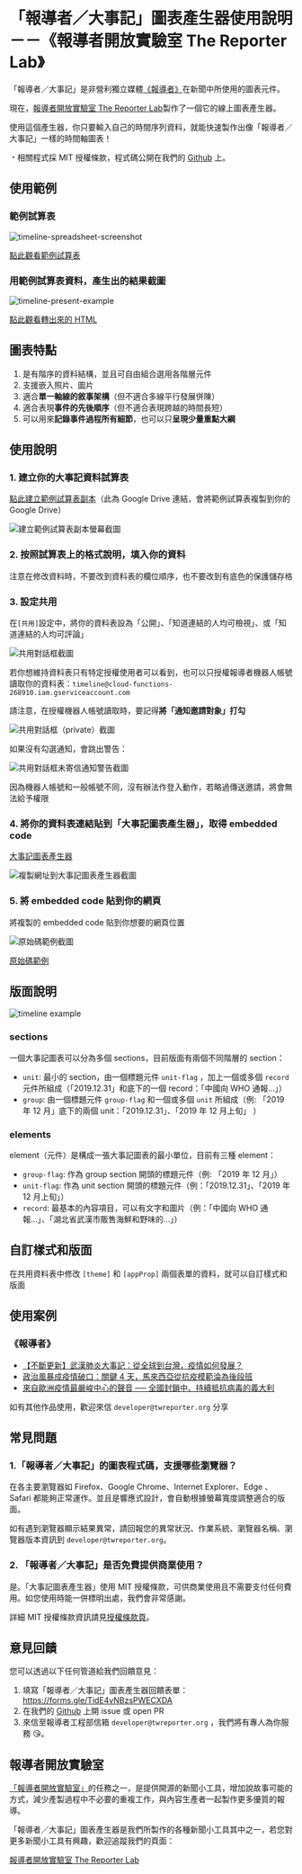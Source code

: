 # 「報導者／大事記」圖表產生器使用說明－－《報導者開放實驗室 The Reporter Lab》

「報導者／大事記」是非營利獨立媒體[《報導者》](https://www.twreporter.org)在新聞中所使用的圖表元件。

現在，[報導者開放實驗室 The Reporter Lab](https://medium.com/twreporter)製作了一個它的線上圖表產生器。

使用這個產生器，你只要輸入自己的時間序列資料，就能快速製作出像「報導者／大事記」一樣的時間軸圖表！

﹡相關程式採 MIT 授權條款，程式碼公開在我們的 [Github](https://github.com/twreporter/orangutan-monorepo/tree/master/packages/timeline) 上。

## 使用範例

### 範例試算表

![timeline-spreadsheet-screenshot](../assets/spreadsheet.png)

[點此觀看範例試算表](https://docs.google.com/spreadsheets/d/1f76OLdfZe3kyNOKiPthWNJWVGmY3bkm5KtxB4NYp9uU/)

### 用範例試算表資料，產生出的結果截圖

![timeline-present-example](../assets/timeline-present-example.png)

[點此觀看轉出來的 HTML](../assets/example.html)

## 圖表特點

1. 是有階序的資料結構，並且可自由組合選用各階層元件
2. 支援嵌入照片、圖片
3. 適合**單一軸線的敘事架構**（但不適合多線平行發展併陳）
4. 適合表現**事件的先後順序**（但不適合表現跨越的時間長短）
5. 可以用來**記錄事件過程所有細節**，也可以只**呈現少量重點大綱**

## 使用說明

### 1. 建立你的大事記資料試算表

[點此建立範例試算表副本](https://docs.google.com/spreadsheets/d/1f76OLdfZe3kyNOKiPthWNJWVGmY3bkm5KtxB4NYp9uU/copy)（此為 Google Drive 連結，會將範例試算表複製到你的 Google Drive）

![建立範例試算表副本螢幕截圖](../assets/copy-spreadsheet.gif) <!-- TODO: update screenshot with latest naming -->

### 2. 按照試算表上的格式說明，填入你的資料

注意在修改資料時，不要改到資料表的欄位順序，也不要改到有底色的保護儲存格

### 3. 設定共用

在`[共用]`設定中，將你的資料表設為「公開」、「知道連結的人均可檢視」、或「知道連結的人均可評論」

![共用對話框截圖](../assets/share-spreadsheet.gif) <!-- TODO: update screenshot with latest naming -->

若你想維持資料表只有特定授權使用者可以看到，也可以只授權報導者機器人帳號讀取你的資料表：`timeline@cloud-functions-268910.iam.gserviceaccount.com`

請注意，在授權機器人帳號讀取時，要記得**將「通知邀請對象」打勾**

![共用對話框（private）截圖](../assets/share-spreadsheet-private.png)

如果沒有勾選通知，會跳出警告：

![共用對話框未寄信通知警告截圖](../assets/share-spreadsheet-warning-without-mail.png)

因為機器人帳號和一般帳號不同，沒有辦法作登入動作，若略過傳送邀請，將會無法給予權限

### 4. 將你的資料表連結貼到「大事記圖表產生器」，取得 embedded code

[大事記圖表產生器](https://lab.twreporter.org/tools/timeline) <!-- TODO: Sheet2Code Timeline 網址 -->

![複製網址到大事記圖表產生器截圖](../assets/paste-url.gif) <!-- TODO: update screenshot with latest naming -->

### 5. 將 embedded code 貼到你的網頁

將複製的 embedded code 貼到你想要的網頁位置

![原始碼範例截圖](../assets/code-example.png)

[原始碼範例](../assets/example.html)

## 版面說明

![timeline example](../assets/timeline-levels.jpg) <!-- TODO: update screenshot with latest style -->

### sections

一個大事記圖表可以分為多個 sections，目前版面有兩個不同階層的 section：

- `unit`: 最小的 section，由一個標題元件 `unit-flag` ，加上一個或多個 `record` 元件所組成（「2019.12.31」和底下的一個 record：「中國向 WHO 通報…」）
- `group`: 由一個標題元件 `group-flag` 和一個或多個 `unit` 所組成（例: 「2019 年 12 月」底下的兩個 unit：「2019.12.31」、「2019 年 12 月上旬」 ）

### elements

element（元件）是構成一張大事記圖表的最小單位，目前有三種 element：

- `group-flag`: 作為 group section 開頭的標題元件（例: 「2019 年 12 月」）
- `unit-flag`: 作為 unit section 開頭的標題元件（例：「2019.12.31」、「2019 年 12 月上旬」）
- `record`: 最基本的內容項目，可以有文字和圖片（例：「中國向 WHO 通報…」、「湖北省武漢市販售海鮮和野味的…」）

## 自訂樣式和版面

在共用資料表中修改 `[theme]` 和 `[appProp]` 兩個表單的資料，就可以自訂樣式和版面

## 使用案例

### 《報導者》

- [【不斷更新】武漢肺炎大事記：從全球到台灣，疫情如何發展？](https://www.twreporter.org/a/2019-ncov-epidemic)
- [政治風暴成疫情破口：關鍵 4 天，馬來西亞從抗疫模範淪為後段班](https://www.twreporter.org/a/opinion-covid-19-malaysia-coup-and-epidemic)
- [來自歐洲疫情最嚴峻中心的聲音 ── 全國封鎖中、持續抵抗病毒的義大利](https://www.twreporter.org/a/covid-19-interview-italian-doctor-historian-psychologist)

如有其他作品使用，歡迎來信 `developer@twreporter.org` 分享

## 常見問題

### 1.「報導者／大事記」的圖表程式碼，支援哪些瀏覽器？

在各主要瀏覽器如 Firefox、Google Chrome、Internet Explorer、Edge 、Safari 都能夠正常運作。並且是響應式設計，會自動根據螢幕寬度調整適合的版面。

如有遇到瀏覽器顯示結果異常，請回報您的異常狀況、作業系統、瀏覽器名稱、瀏覽器版本資訊到 `developer@twreporter.org`。

### 2. 「報導者／大事記」是否免費提供商業使用？

是。「大事記圖表產生器」使用 MIT 授權條款，可供商業使用且不需要支付任何費用。如您使用時能一併標明出處，我們會非常感謝。

詳細 MIT 授權條款資訊請見[授權條款頁](https://github.com/twreporter/orangutan-monorepo/blob/master/LICENSE)。

## 意見回饋

您可以透過以下任何管道給我們回饋意見：

1. 填寫「報導者／大事記」圖表產生器回饋表單：https://forms.gle/TidE4vNBzsPWECXDA
2. 在我們的 [Github](https://github.com/twreporter/orangutan-monorepo/tree/master/packages/timeline) 上開 issue 或 open PR
3. 來信至報導者工程部信箱 `developer@twreporter.org` ，我們將有專人為你服務 :kissing_heart:。

## 報導者開放實驗室

[「報導者開放實驗室」](https://medium.com/twreporter)的任務之一，是提供開源的新聞小工具，增加說故事可能的方式，減少產製過程中不必要的重複工作，與內容生產者一起製作更多優質的報導。

「報導者／大事記」圖表產生器是我們所製作的各種新聞小工具其中之一，若您對更多新聞小工具有興趣，歡迎追蹤我們的頁面：

[報導者開放實驗室 The Reporter Lab](https://medium.com/twreporter)
